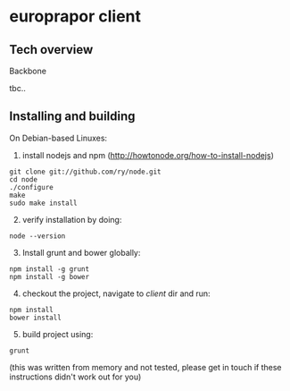 europrapor client
==========

Tech overview
-------------

Backbone

tbc..


Installing and building
-------------

On Debian-based Linuxes:

1. install nodejs and npm (http://howtonode.org/how-to-install-nodejs)
```
git clone git://github.com/ry/node.git
cd node
./configure
make
sudo make install
```

2. verify installation by doing: 
```
node --version
```

3. Install grunt and bower globally:
```
npm install -g grunt
npm install -g bower
```

4. checkout the project, navigate to _client_ dir and run:
```
npm install
bower install
```

5. build project using:
```
grunt
```

(this was written from memory and not tested, please get in touch if these instructions didn't work out for you)